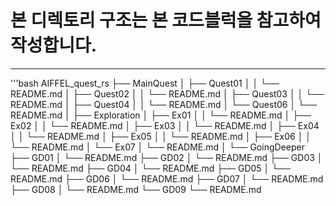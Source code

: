 
# 본 디렉토리 구조는 본 코드블럭을 참고하여 작성합니다.
------
'''bash
AIFFEL_quest_rs
├── MainQuest
│   ├── Quest01
│   │   └── README.md
│   ├── Quest02
│   │   └── README.md
│   ├── Quest03
│   │   └── README.md
│   ├── Quest04
│   │   └── README.md
│   └── Quest06
│       └── README.md
│
├── Exploration
│   ├── Ex01
│   │   └── README.md
│   ├── Ex02
│   │   └── README.md
│   ├── Ex03
│   │   └── README.md
│   ├── Ex04
│   │   └── README.md
│   ├── Ex05
│   │   └── README.md
│   ├── Ex06
│   │   └── README.md
│   └── Ex07
│       └── README.md
│ 
└── GoingDeeper
    ├── GD01
    │   └── README.md
    ├── GD02
    │   └── README.md
    ├── GD03
    │   └── README.md
    ├── GD04
    │   └── README.md
    ├── GD05
    │   └── README.md
    ├── GD06
    │   └── README.md
    ├── GD07
    │   └── README.md
    ├── GD08
    │   └── README.md
    └── GD09
        └── README.md
